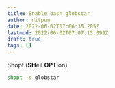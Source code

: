 ```yaml
---
title: Enable bash globstar
author: nitpum
date: 2022-06-02T07:06:35.205Z
lastmod: 2022-06-02T07:07:15.099Z
draft: true
tags: []
---
```


Shopt (**SH**ell **OPT**ion)

```bash
shopt -s globstar
```
